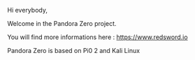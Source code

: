 Hi everybody,

Welcome in the Pandora Zero project.

You will find more informations here : https://www.redsword.io

Pandora Zero is based on Pi0 2 and Kali Linux
